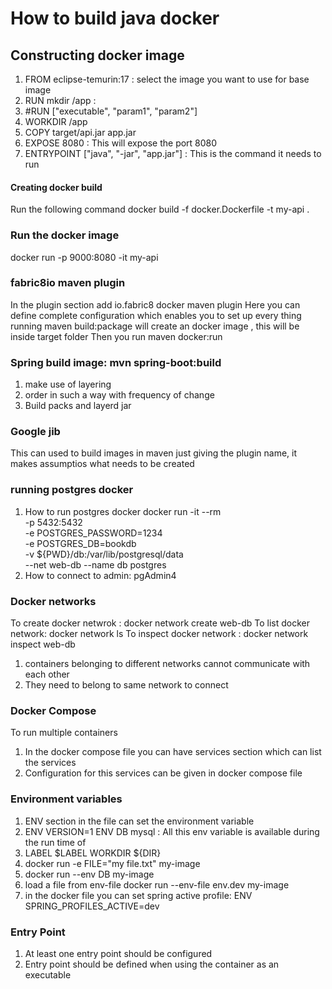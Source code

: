 # How to build java docker

## Constructing docker image

1. FROM eclipse-temurin:17 : select the image you want to use for base image 
2. RUN mkdir /app : 
3. #RUN ["executable", "param1", "param2"]
4. WORKDIR /app
5. COPY target/api.jar app.jar
6. EXPOSE 8080 : This will expose the port 8080
7. ENTRYPOINT ["java", "-jar", "app.jar"] : This is the command it needs to run

#### Creating docker build
Run the following command
docker build -f docker.Dockerfile -t my-api .

### Run the docker image
docker run -p 9000:8080 -it my-api

### fabric8io maven plugin
In the plugin section add io.fabric8 docker maven plugin
Here you can define complete configuration which enables you to set up every thing
running maven build:package will create an docker image , this will be inside target folder
Then you run maven docker:run

### Spring build image: mvn spring-boot:build
1. make use of layering
2. order in such a way with frequency of change
3. Build packs and layerd jar

### Google jib 

This can used to build images in maven just giving the plugin name, it makes assumptios
what needs to be created

### running postgres docker
1. How to run postgres docker
 docker run -it --rm \
 -p 5432:5432 \
 -e POSTGRES_PASSWORD=1234 \
 -e POSTGRES_DB=bookdb \
 -v ${PWD}/db:/var/lib/postgresql/data \
 --net web-db --name db postgres
2. How to connect to admin: pgAdmin4

### Docker networks
To create docker netwrok : docker network create web-db
To list docker network: docker network ls
To inspect docker network : docker network inspect web-db
1. containers belonging to different networks cannot communicate with each other
2. They need to belong to same network to connect 

### Docker Compose
To run multiple containers
1. In the docker compose file you can have services section which can list the services
2. Configuration for this services can be given in docker compose file

### Environment variables

1. ENV section in the file can set the environment variable
2. ENV VERSION=1 ENV DB mysql : All this env variable is available during the run time of
3. LABEL $LABEL WORKDIR ${DIR}
4. docker run -e FILE="my file.txt" my-image
5. docker run --env DB my-image
6. load a file from env-file docker run --env-file env.dev my-image
7. in the docker file you can set spring active profile: ENV SPRING_PROFILES_ACTIVE=dev 

### Entry Point

1. At least one entry point should be configured
2. Entry point should be defined when using the container as an executable
